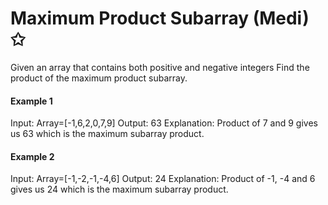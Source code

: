# Maximum Product Subarray (Medi) ✩

Given an array that contains both positive and negative integers
Find the product of the maximum product subarray.


#### Example 1
Input: Array=[-1,6,2,0,7,9]
Output: 63
Explanation: Product of 7 and 9 gives us 63 which is the maximum subarray product.

#### Example 2
Input: Array=[-1,-2,-1,-4,6]
Output: 24
Explanation: Product of -1, -4 and 6 gives us 24 which is the maximum subarray product.


